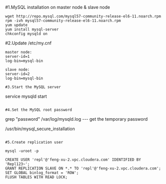 #1.MySQL installation on master node & slave node
```
wget http://repo.mysql.com/mysql57-community-release-el6-11.noarch.rpm
rpm -ivh mysql57-community-release-el6-11.noarch.rpm
yum update
yum install mysql-server
chkconfig mysqld on
```

#2.Update /etc/my.cnf
```
master node:
server-id=1
log-bin=mysql-bin

slave node:
server-id=2
log-bin=mysql-bin

#3.Start the MySQL server
```
service mysqld start
```

#4.Set the MySQL root password

```
grep "password" /var/log/mysqld.log    --- get the temporary password

/usr/bin/mysql_secure_installation
```

#5.Create replication user

mysql -uroot -p

CREATE USER 'repl'@'feng-xu-2.vpc.cloudera.com' IDENTIFIED BY 'Repl123~';
GRANT REPLICATION SLAVE ON *.* TO 'repl'@'feng-xu-2.vpc.cloudera.com';
SET GLOBAL binlog_format = 'ROW';
FLUSH TABLES WITH READ LOCK;



